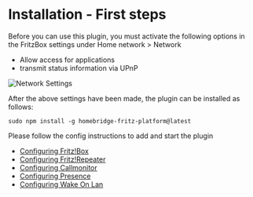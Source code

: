 # Installation - First steps

Before you can use this plugin, you must activate the following options in the FritzBox settings under Home network > Network

- Allow access for applications
- transmit status information via UPnP

<img src="https://github.com/SeydX/homebridge-fritz-platform/blob/master/docs/images/heimnetzfreigabe.png" align="center" alt="Network Settings">

After the above settings have been made, the plugin can be installed as follows:

```
sudo npm install -g homebridge-fritz-platform@latest
```

Please follow the config instructions to add and start the plugin

   * [Configuring Fritz!Box]()
   * [Configuring Fritz!Repeater]()
   * [Configuring Callmonitor]()
   * [Configuring Presence]()
   * [Configuring Wake On Lan]()
